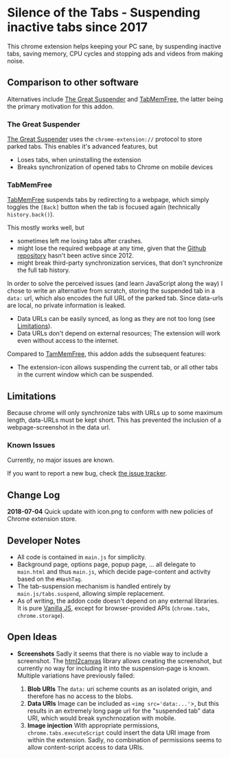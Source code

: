 <!-- -*- coding: utf-8 -*- -->

# Silence of the Tabs - Suspending inactive tabs since 2017

This chrome extension helps keeping your PC sane, by suspending
inactive tabs, saving memory, CPU cycles and stopping ads and videos
from making noise. 

## Comparison to other software

Alternatives include 
[The Great Suspender][1]
and 
[TabMemFree](2), 
the latter being the primary motivation for this addon.

### The Great Suspender

[The Great Suspender][1] uses the `chrome-extension://` protocol to
store parked tabs. This enables it's advanced features, but

  - Loses tabs, when uninstalling the extension
  - Breaks synchronization of opened tabs to Chrome on mobile devices

### TabMemFree

[TabMemFree][2] suspends tabs by redirecting to a webpage, which
simply toggles the `[Back]` button when the tab is focused again
(technically `history.back()`).

This mostly works well, but 

  - sometimes left me losing tabs after crashes.
  - might lose the required webpage at any time, given that
    the [Github repository][3] hasn't been active since 2012.
  - might break third-party synchronization services, that don't
    synchronize the full tab history.

In order to solve the perceived issues (and learn JavaScript along the
way) I chose to write an alternative from scratch, storing the
suspended tab in a `data:` url, which also encodes the full URL of the
parked tab. Since data-urls are local, no private information is
leaked.

  - Data URLs can be easily synced, as long as they are not too long 
    (see [Limitations](#limitations)).
  - Data URLs don't depend on external resources; The extension will
    work even without access to the internet.
    
Compared to [TamMemFree][2], this addon adds the subsequent features:

  - The extension-icon allows suspending the current tab, or all other
    tabs in the current window which can be suspended.

## Limitations
<a name='sec-limitations'>

Because chrome will only synchronize tabs with URLs up to some maximum
length, data-URLs must be kept short. This has prevented the inclusion
of a webpage-screenshot in the data url.

### Known Issues
<a name='knownissues'>

Currently, no major issues are known. 

If you want to report a new bug, check [the issue tracker][4].


## Change Log

**2018-07-04** Quick update with icon.png to conform with new policies
of Chrome extension store.

   
## Developer Notes

 - All code is contained in `main.js` for simplicity. 
 - Background page, options page, popup page, ... all delegate to
   `main.html` and thus `main.js`, which decide page-content and 
   activity based on the `#HashTag`.
 - The tab-suspension mechanism is handled entirely by
   `main.js/tabs.suspend`, allowing simple replacement.
 - As of writing, the addon code doesn't depend on any external
   libraries. It is pure [Vanilla JS](http://vanilla-js.com/), except
   for browser-provided APIs (`chrome.tabs`, `chrome.storage`).

## Open Ideas

 - **Screenshots**
   Sadly it seems that there is no viable way to include a screenshot.
   The [html2canvas](https://github.com/niklasvh/html2canvas) library
   allows creating the screenshot, 
   but currently no way 
   for including it into the suspension-page is known.
   Multiple variations have previously failed:
   
     1. **Blob URIs** The `data:` uri scheme counts as an isolated 
        origin, and therefore has no access to the blobs. 
     2. **Data URIs** Image can be included as `<img src='data:...'`>, 
        but this results in an extremely long page url
        for the "suspended tab" data URI, 
        which would break synchrnozation with mobile.
     3. **Image injection** With appropriate permissions, 
        `chrome.tabs.executeScript` could insert the data URI image
        from within the extension. Sadly, no combination of permissions 
        seems to allow content-script access to data URIs.
   

<!-- LINK TARGETS -->

[1]: https://chrome.google.com/webstore/detail/the-great-suspender/klbibkeccnjlkjkiokjodocebajanakg
[2]: https://chrome.google.com/webstore/detail/tabmemfree/pdanbocphccpmidkhloklnlfplehiikb
[3]: https://github.com/glukki/TabMemFree
[4]: https://github.com/kbauer/Silence-of-the-Tabs/issues
